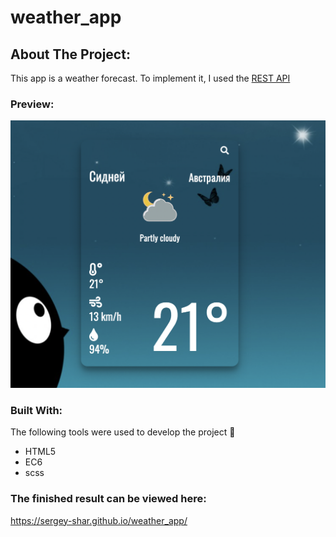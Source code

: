 # weather_app

<!-- ABOUT THE PROJECT -->
## About The Project:
This app is a weather forecast.  To implement it, I used the [REST API](https://weatherstack.com/) 

### Preview:

![alt text](https://github.com/Sergey-Shar/weather_app/blob/master/src/image/%D0%A1%D0%BD%D0%B8%D0%BC%D0%BE%D0%BA%20%D1%8D%D0%BA%D1%80%D0%B0%D0%BD%D0%B0%202021-11-25%20%D0%B2%2014.18.11.png)

### Built With:
The following tools were used to develop the project :hammer:


* HTML5
* EC6
* scss


### The finished result can be viewed here:
https://sergey-shar.github.io/weather_app/





















